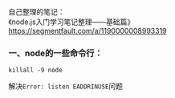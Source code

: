 自己整理的笔记：    
《node.js入门学习笔记整理——基础篇》   
https://segmentfault.com/a/1190000008993319

### 一、node的一些命令行：
```
killall -9 node
```
解决`Error: listen EADDRINUSE`问题